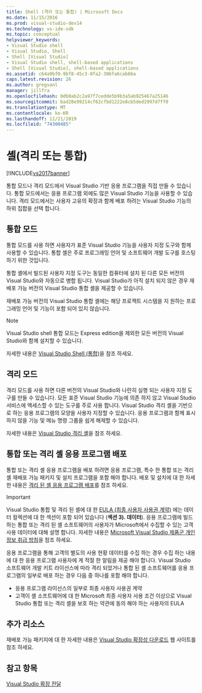```yaml
---
title: Shell (격리 또는 통합) | Microsoft Docs
ms.date: 11/15/2016
ms.prod: visual-studio-dev14
ms.technology: vs-ide-sdk
ms.topic: conceptual
helpviewer_keywords:
- Visual Studio shell
- Visual Studio, Shell
- Shell [Visual Studio]
- Visual Studio shell, shell-based applications
- Shell [Visual Studio], shell-based applications
ms.assetid: c64a9bf0-9bf8-45c3-8fa2-306fa6cab66a
caps.latest.revision: 26
ms.author: gregvanl
manager: jillfra
ms.openlocfilehash: 0db0ab2c2a97f7cedde5b9b3a5ab925467a25146
ms.sourcegitcommit: bad28e99214cf62cfbd1222e8cb5ded1997d7ff0
ms.translationtype: MT
ms.contentlocale: ko-KR
ms.lasthandoff: 11/21/2019
ms.locfileid: "74300485"
---
```

# <a name="shell-isolated-or-integrated"></a>셸(격리 또는 통합)
[!INCLUDE[vs2017banner](../includes/vs2017banner.md)]

통합 모드나 격리 모드에서 Visual Studio 기반 응용 프로그램을 직접 만들 수 있습니다. 통합 모드에서는 응용 프로그램 외에도 많은 Visual Studio 기능을 사용할 수 있습니다. 격리 모드에서는 사용자 고유의 확장과 함께 배포 하려는 Visual Studio 기능의 하위 집합을 선택 합니다.  
  
## <a name="integrated-mode"></a>통합 모드  
 통합 모드를 사용 하면 사용자가 표준 Visual Studio 기능을 사용자 지정 도구와 함께 사용할 수 있습니다. 통합 셸은 주로 프로그래밍 언어 및 소프트웨어 개발 도구를 호스팅하기 위한 것입니다.  
  
 통합 셸에서 빌드된 사용자 지정 도구는 동일한 컴퓨터에 설치 된 다른 모든 버전의 Visual Studio와 자동으로 병합 됩니다. Visual Studio가 아직 설치 되지 않은 경우 재배포 가능 버전의 Visual Studio 통합 셸을 제공할 수 있습니다.  
  
 재배포 가능 버전의 Visual Studio 통합 셸에는 해당 프로젝트 시스템을 지 원하는 프로그래밍 언어 및 기능이 포함 되어 있지 않습니다.  
  
> [!NOTE]
> Visual Studio shell 통합 모드는 Express edition을 제외한 모든 버전의 Visual Studio와 함께 설치할 수 있습니다.  
  
 자세한 내용은 [Visual Studio Shell (통합)](../extensibility/visual-studio-shell-integrated.md)을 참조 하세요.  
  
## <a name="isolated-mode"></a>격리 모드  
 격리 모드를 사용 하면 다른 버전의 Visual Studio와 나란히 실행 되는 사용자 지정 도구를 만들 수 있습니다. 모든 표준 Visual Studio 기능에 의존 하지 않고 Visual Studio 서비스에 액세스할 수 있는 도구를 주로 사용 합니다. Visual Studio 격리 셸을 기반으로 하는 응용 프로그램의 모양을 사용자 지정할 수 있습니다. 응용 프로그램과 함께 표시 하지 않을 기능 및 메뉴 명령 그룹을 쉽게 해제할 수 있습니다.  
  
 자세한 내용은 [Visual Studio 격리 셸](../extensibility/visual-studio-isolated-shell.md)을 참조 하세요.  
  
## <a name="distributing-your-integrated-or-isolated-shell-application"></a>통합 또는 격리 셸 응용 프로그램 배포  
 통합 또는 격리 셸 응용 프로그램을 배포 하려면 응용 프로그램, 특수 한 통합 또는 격리 셸 재배포 가능 패키지 및 설치 프로그램을 포함 해야 합니다. 배포 및 설치에 대 한 자세한 내용은 [격리 된 셸 응용 프로그램 배포](../extensibility/distributing-isolated-shell-applications.md)를 참조 하세요.  
  
> [!IMPORTANT]
> Visual Studio 통합 및 격리 된 셸에 대 한 [EULA (최종 사용자 사용권 계약)](https://www.visualstudio.com/support/legal/mt171552) 에는 데이터 컬렉션에 대 한 섹션이 포함 되어 있습니다 (**섹션 3). 데이터**).  응용 프로그램에 빌드하는 통합 또는 격리 된 셸 소프트웨어의 사용자가 Microsoft에서 수집할 수 있는 고객 사용 데이터에 대해 설명 합니다. 자세한 내용은 [Microsoft Visual Studio 제품군 개인 정보 취급 방침](https://www.visualstudio.com/dn948229)을 참조 하세요.  
> 
> 응용 프로그램을 통해 고객의 별도의 사용 현황 데이터를 수집 하는 경우 수집 하는 내용에 대 한 응용 프로그램 사용자에 게 적절 한 알림을 제공 해야 합니다.  Visual Studio 소프트웨어 개발 키트 라이선스에 따라 격리 되었거나 통합 된 셸 소프트웨어를 응용 프로그램의 일부로 배포 하는 경우 다음 중 하나를 포함 해야 합니다.  
> 
> - 응용 프로그램 라이선스의 일부로 최종 사용자 사용권 계약  
> - 고객이 셸 소프트웨어에 대 한 Microsoft 최종 사용자 사용 조건 이상으로 Visual Studio 통합 또는 격리 셸을 보호 하는 약관에 동의 해야 하는 사용자의 EULA  
  
## <a name="additional-resources"></a>추가 리소스  
 재배포 가능 패키지에 대 한 자세한 내용은 [Visual Studio 확장성 다운로드](https://go.microsoft.com/fwlink/?LinkID=119298) 웹 사이트를 참조 하세요.  
  
## <a name="see-also"></a>참고 항목  
 [Visual Studio 확장 전달](../extensibility/shipping-visual-studio-extensions.md)
